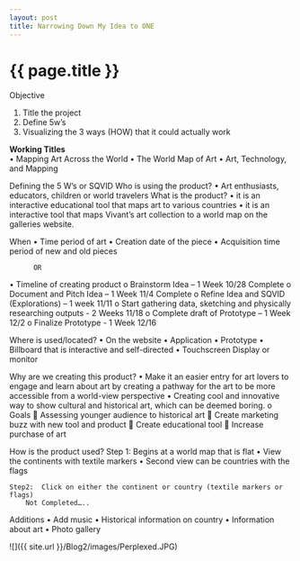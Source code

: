 ```yaml
---
layout: post
title: Narrowing Down My Idea to ONE
---
```


{{ page.title }}
================

<p class="meta">
Objective

1.	Title the project
2.	Define 5w’s 
3.	Visualizing the 3 ways (HOW) that it could actually work

<b>Working Titles </b><br />
  •	Mapping Art Across the World
  •	The World Map of Art
  •	Art, Technology, and Mapping

Defining the 5 W’s  or SQVID
Who is using the product?
  •	Art enthusiasts, educators, children or world travelers
          What is the product?
  •	it is an interactive educational tool that maps art to various countries
  •	 it is an interactive tool that maps Vivant’s art collection to a world map on the galleries website.

When
  •	Time period of art
  •	Creation date of the piece
  •	Acquisition time period of new and old pieces
          
          OR

•	Timeline of creating product
    o	Brainstorm Idea – 1  Week 10/28 Complete
    o	Document and Pitch Idea – 1 Week 11/4 Complete
    o	Refine Idea and SQVID (Explorations) – 1 week 11/11
    o	Start gathering data, sketching and physically researching outputs - 2 Weeks 11/18
    o	Complete draft of Prototype – 1 Week  12/2
    o	Finalize Prototype - 1 Week 12/16

Where is used/located?
    •	On the website
    •	Application
    •	Prototype
    •	Billboard that is interactive and self-directed
    •	Touchscreen Display or monitor

Why are we creating this product?
    •	Make it an easier entry for art lovers to engage and learn about art by creating a pathway for the art to be more accessible from a world-view perspective
    •	Creating cool and innovative way to show cultural and historical art, which can be deemed boring.
        o	Goals
          	 Assessing younger audience to historical art
          	Create marketing buzz with new tool and product
          	Create educational tool
          	Increase purchase of art

How is the product used? 
    Step 1: Begins at a world map that is flat
      •	View the continents with textile markers 
      •	Second view can be countries with the flags	

    Step2:  Click on either the continent or country (textile markers or flags)
        Not Completed…..

Additions
•	Add music
•	Historical information on country
•	Information about art
•	Photo gallery


![]({{ site.url }}/Blog2/images/Perplexed.JPG)

